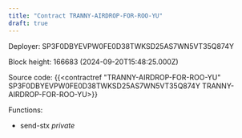 ```yaml
---
title: "Contract TRANNY-AIRDROP-FOR-ROO-YU"
draft: true
---
```

Deployer: SP3F0DBYEVPW0FE0D38TWKSD25AS7WN5VT35Q874Y


 



Block height: 166683 (2024-09-20T15:48:25.000Z)

Source code: {{<contractref "TRANNY-AIRDROP-FOR-ROO-YU" SP3F0DBYEVPW0FE0D38TWKSD25AS7WN5VT35Q874Y TRANNY-AIRDROP-FOR-ROO-YU>}}

Functions:

* send-stx _private_
